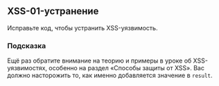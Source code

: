 ## XSS-01-устранение ##
Исправьте код, чтобы устранить XSS-уязвимость.

### Подсказка ###
Ещё раз обратите внимание на теорию и примеры в уроке об XSS-уязвимостях, особенно на раздел «Способы защиты от XSS». Вас должно насторожить то, как именно добавляется значение в `result`.